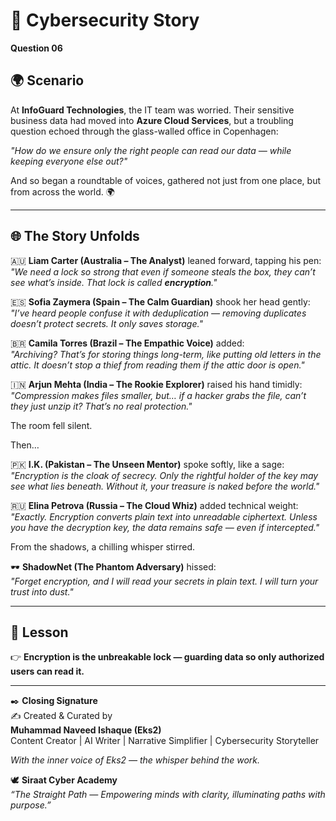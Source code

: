 # 🔐 Cybersecurity Story

**Question 06**

## 🌍 Scenario  
At **InfoGuard Technologies**, the IT team was worried. Their sensitive business data had moved into **Azure Cloud Services**, but a troubling question echoed through the glass-walled office in Copenhagen:  

*"How do we ensure only the right people can read our data — while keeping everyone else out?"*  

And so began a roundtable of voices, gathered not just from one place, but from across the world. 🌍  

---

## 🌐 The Story Unfolds  

🇦🇺 **Liam Carter (Australia – The Analyst)** leaned forward, tapping his pen:  
*"We need a lock so strong that even if someone steals the box, they can’t see what’s inside. That lock is called **encryption**."*  

🇪🇸 **Sofia Zaymera (Spain – The Calm Guardian)** shook her head gently:  
*"I’ve heard people confuse it with deduplication — removing duplicates doesn’t protect secrets. It only saves storage."*  

🇧🇷 **Camila Torres (Brazil – The Empathic Voice)** added:  
*"Archiving? That’s for storing things long-term, like putting old letters in the attic. It doesn’t stop a thief from reading them if the attic door is open."*  

🇮🇳 **Arjun Mehta (India – The Rookie Explorer)** raised his hand timidly:  
*"Compression makes files smaller, but… if a hacker grabs the file, can’t they just unzip it? That’s no real protection."*  

The room fell silent.  

Then…  

🇵🇰 **I.K. (Pakistan – The Unseen Mentor)** spoke softly, like a sage:  
*"Encryption is the cloak of secrecy. Only the rightful holder of the key may see what lies beneath. Without it, your treasure is naked before the world."*  

🇷🇺 **Elina Petrova (Russia – The Cloud Whiz)** added technical weight:  
*"Exactly. Encryption converts plain text into unreadable ciphertext. Unless you have the decryption key, the data remains safe — even if intercepted."*  

From the shadows, a chilling whisper stirred.  

🕶️ **ShadowNet (The Phantom Adversary)** hissed:  
*"Forget encryption, and I will read your secrets in plain text. I will turn your trust into dust."*  

---

## 🌟 Lesson  
👉 **Encryption is the unbreakable lock — guarding data so only authorized users can read it.**  

---

✒️ **Closing Signature**  
✍️ Created & Curated by  
**Muhammad Naveed Ishaque (Eks2)**  
Content Creator | AI Writer | Narrative Simplifier | Cybersecurity Storyteller  

_With the inner voice of Eks2 — the whisper behind the work._  

🕊️ **Siraat Cyber Academy**  
*“The Straight Path — Empowering minds with clarity, illuminating paths with purpose.”*  
